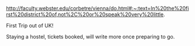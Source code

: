 http://faculty.webster.edu/corbetre/vienna/do.html#:~:text=In%20the%20first%20district%20of,not%2C%20or%20speak%20very%20little.

First Trip out of UK!

Staying a hostel, tickets booked, will write more once preparing to go. 